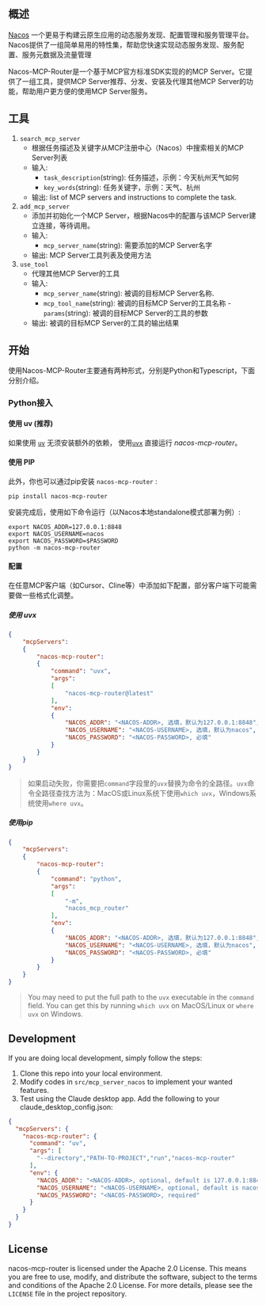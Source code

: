 ## 概述

[Nacos](https://nacos.io) 一个更易于构建云原生应用的动态服务发现、配置管理和服务管理平台。Nacos提供了一组简单易用的特性集，帮助您快速实现动态服务发现、服务配置、服务元数据及流量管理

Nacos-MCP-Router是一个基于MCP官方标准SDK实现的的MCP Server。它提供了一组工具，提供MCP Server推荐、分发、安装及代理其他MCP Server的功能，帮助用户更方便的使用MCP Server服务。


## 工具
1. `search_mcp_server`
    - 根据任务描述及关键字从MCP注册中心（Nacos）中搜索相关的MCP Server列表
    - 输入:
      - `task_description`(string): 任务描述，示例：今天杭州天气如何
      - `key_words`(string): 任务关键字，示例：天气、杭州
    - 输出: list of MCP servers and instructions to complete the task.
2. `add_mcp_server`
    - 添加并初始化一个MCP Server，根据Nacos中的配置与该MCP Server建立连接，等待调用。
    - 输入:
      - `mcp_server_name`(string): 需要添加的MCP Server名字
    - 输出: MCP Server工具列表及使用方法
3. `use_tool`
   - 代理其他MCP Server的工具
   - 输入:
     - `mcp_server_name`(string): 被调的目标MCP Server名称.
     - `mcp_tool_name`(string): 被调的目标MCP Server的工具名称     - `params`(string): 被调的目标MCP Server的工具的参数
   - 输出: 被调的目标MCP Server的工具的输出结果
## 开始
使用Nacos-MCP-Router主要通有两种形式，分别是Python和Typescript，下面分别介绍。
### Python接入

#### 使用 uv (推荐)

如果使用 [`uv`](https://docs.astral.sh/uv/) 无须安装额外的依赖， 使用[`uvx`](https://docs.astral.sh/uv/guides/tools/) 直接运行 *nacos-mcp-router*。

#### 使用 PIP

此外，你也可以通过pip安装 `nacos-mcp-router` : 

```
pip install nacos-mcp-router
```

安装完成后，使用如下命令运行（以Nacos本地standalone模式部署为例）:

```
export NACOS_ADDR=127.0.0.1:8848
export NACOS_USERNAME=nacos
export NACOS_PASSWORD=$PASSWORD
python -m nacos-mcp-router
```
#### 配置
在任意MCP客户端（如Cursor、Cline等）中添加如下配置，部分客户端下可能需要做一些格式化调整。
##### 使用 uvx

```json
{
    "mcpServers":
    {
        "nacos-mcp-router":
        {
            "command": "uvx",
            "args":
            [
                "nacos-mcp-router@latest"
            ],
            "env":
            {
                "NACOS_ADDR": "<NACOS-ADDR>, 选填，默认为127.0.0.1:8848",
                "NACOS_USERNAME": "<NACOS-USERNAME>, 选填，默认为nacos",
                "NACOS_PASSWORD": "<NACOS-PASSWORD>, 必填"
            }
        }
    }
}

```
> 如果启动失败，你需要把`command`字段里的`uvx`替换为命令的全路径。`uvx`命令全路径查找方法为：MacOS或Linux系统下使用`which uvx`，Windows系统使用`where uvx`。

##### 使用pip
```json
{
    "mcpServers":
    {
        "nacos-mcp-router":
        {
            "command": "python",
            "args":
            [
                "-m",
                "nacos_mcp_router"
            ],
            "env":
            {
                "NACOS_ADDR": "<NACOS-ADDR>, 选填，默认为127.0.0.1:8848",
                "NACOS_USERNAME": "<NACOS-USERNAME>, 选填，默认为nacos",
                "NACOS_PASSWORD": "<NACOS-PASSWORD>, 必填"
            }
        }
    }
}
```

> You may need to put the full path to the `uvx` executable in the `command` field. You can get this by running `which uvx` on MacOS/Linux or `where uvx` on Windows.


## Development

If you are doing local development, simply follow the steps:

1. Clone this repo into your local environment.
2. Modify codes in `src/mcp_server_nacos` to implement your wanted features.
3. Test using the Claude desktop app. Add the following to your claude_desktop_config.json:

```json
{
  "mcpServers": {
    "nacos-mcp-router": {
      "command": "uv",
      "args": [
        "--directory","PATH-TO-PROJECT","run","nacos-mcp-router"
      ],
      "env": {
        "NACOS_ADDR": "<NACOS-ADDR>, optional, default is 127.0.0.1:8848",
        "NACOS_USERNAME": "<NACOS-USERNAME>, optional, default is nacos",
        "NACOS_PASSWORD": "<NACOS-PASSWORD>, required"
      }
    }
  }
}
```

## License

nacos-mcp-router is licensed under the Apache 2.0 License. This means you are free to use, modify, and distribute the software, subject to the terms and conditions of the Apache 2.0 License. For more details, please see the `LICENSE` file in the project repository.
